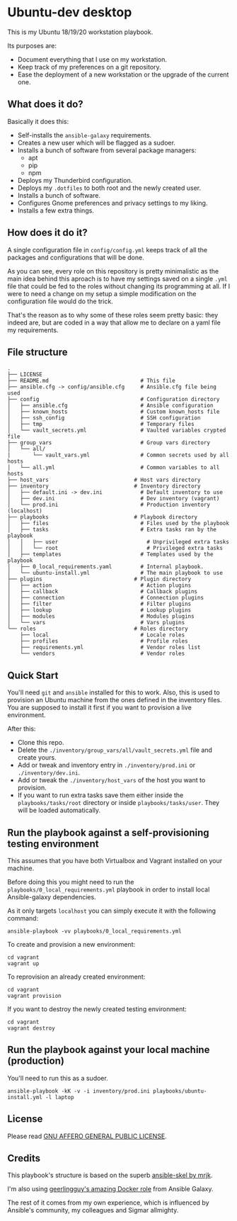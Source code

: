 # Ubuntu-dev desktop

This is my Ubuntu 18/19/20 workstation playbook.

Its purposes are:

- Document everything that I use on my workstation.
- Keep track of my preferences on a git repository.
- Ease the deployment of a new workstation or the upgrade of the current one.

## What does it do?

Basically it does this:

- Self-installs the `ansible-galaxy` requirements.
- Creates a new user which will be flagged as a sudoer.
- Installs a bunch of software from several package managers:
    - apt
    - pip
    - npm
- Deploys my Thunderbird configuration.
- Deploys my `.dotfiles` to both root and the newly created user.
- Installs a bunch of software.
- Configures Gnome preferences and privacy settings to my liking.
- Installs a few extra things.

## How does it do it?

A single configuration file in `config/config.yml` keeps track of all the packages and configurations that will be done.

As you can see, every role on this repository is pretty minimalistic as the main idea behind this aproach is to have my settings saved on a single `.yml` file that could be fed to the roles without changing its programming at all. If I were to need a change on my setup a simple modification on the configuration file would do the trick.

That's the reason as to why some of these roles seem pretty basic: they indeed are, but are coded in a way that allow me to declare on a yaml file my requirements.

## File structure

```
.
├── LICENSE
├── README.md                             # This file
├── ansible.cfg -> config/ansible.cfg     # Ansible.cfg file being used
├── config                                # Configuration directory
│   ├── ansible.cfg                       # Ansible configuration
│   ├── known_hosts                       # Custom known_hosts file
│   ├── ssh_config                        # SSH configuration
│   ├── tmp                               # Temporary files
│   └── vault_secrets.yml                 # Vaulted variables crypted file
├── group_vars                            # Group vars directory
│   └── all/
|       └── vault_vars.yml                # Common secrets used by all hosts
│   └── all.yml                           # Common variables to all hosts
├── host_vars                           # Host vars directory
├── inventory                           # Inventory directory
│   ├── default.ini -> dev.ini            # Default inventory to use
│   ├── dev.ini                           # Dev inventory (vagrant)
│   └── prod.ini                          # Production inventory (localhost)
├── playbooks                           # Playbook directory
│   ├── files                             # Files used by the playbook
│   ├── tasks                             # Extra tasks ran by the playbook
│   │   ├── user                            # Unprivileged extra tasks
│   │   └── root                            # Privileged extra tasks
│   ├── templates                         # Templates used by the playbook
│   ├── 0_local_requirements.yaml         # Internal playbook.
│   └── ubuntu-install.yml                # The main playbook to use
├── plugins                             # Plugin directory
│   ├── action                            # Action plugins
│   ├── callback                          # Callback plugins
│   ├── connection                        # Connection plugins
│   ├── filter                            # Filter plugins
│   ├── lookup                            # Lookup plugins
│   ├── modules                           # Modules plugins
│   └── vars                              # Vars plugins
└── roles                               # Roles directory
    ├── local                             # Locale roles
    ├── profiles                          # Profile roles
    ├── requirements.yml                  # Vendor roles list
    └── vendors                           # Vendor roles
```

## Quick Start

You'll need `git` and `ansible` installed for this to work. Also, this is used to provision an Ubuntu machine from the ones defined in the inventory files. You are supposed to install it first if you want to provision a live environment.

After this:

- Clone this repo.
- Delete the `./inventory/group_vars/all/vault_secrets.yml` file and create yours.
- Add or tweak and inventory entry in `./inventory/prod.ini` or `./inventory/dev.ini`.
- Add or tweak the `./inventory/host_vars` of the host you want to provision.
- If you want to run extra tasks save them either inside the `playbooks/tasks/root` directory or inside `playbooks/tasks/user`. They will be loaded automatically.

## Run the playbook against a self-provisioning testing environment

This assumes that you have both Virtualbox and Vagrant installed on your machine.

Before doing this you might need to run the `playbooks/0_local_requirements.yml` playbook in order to install local Ansible-galaxy dependencies.

As it only targets `localhost`  you can simply execute it with the following command:

```
ansible-playbook -vv playbooks/0_local_requirements.yml
```

To create and provision a new environment:

```
cd vagrant
vagrant up
```

To reprovision an already created environment:

```
cd vagrant
vagrant provision
```

If you want to destroy the newly created testing environment:

```
cd vagrant
vagrant destroy
```

## Run the playbook against your local machine (production)

You'll need to run this as a sudoer.

```
ansible-playbook -kK -v -i inventory/prod.ini playbooks/ubuntu-install.yml -l laptop
```

## License

Please read [GNU AFFERO GENERAL PUBLIC LICENSE](LICENSE).

## Credits

This playbook's structure is based on the superb [ansible-skel by mrjk](https://github.com/mrjk/ansible-skel).

I'm also using [geerlingguy's amazing Docker role](https://github.com/geerlingguy/ansible-role-docker) from Ansible Galaxy.

The rest of it comes from my own experience, which is influenced by Ansible's community, my colleagues and Sigmar allmighty.

